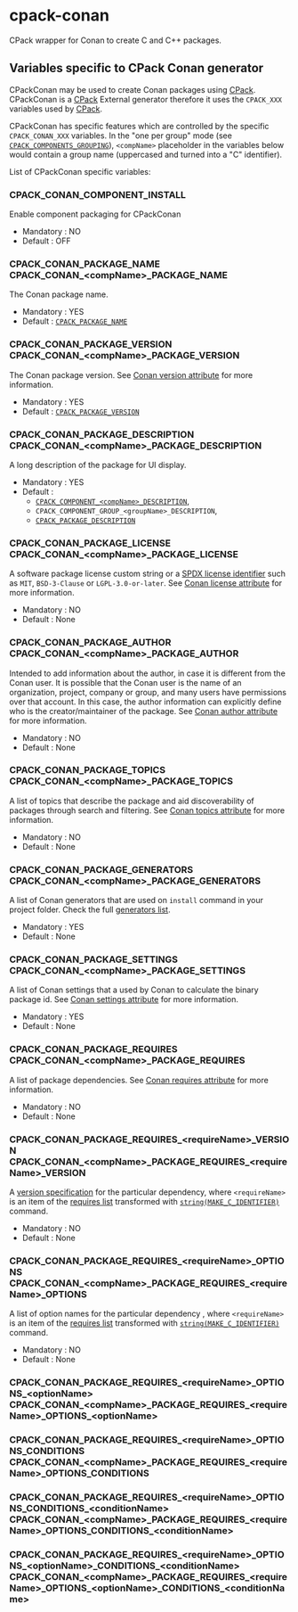 # cpack-conan
CPack wrapper for Conan to create C and C++ packages.

## Variables specific to CPack Conan generator

CPackConan may be used to create Conan packages using [CPack](https://cmake.org/cmake/help/latest/module/CPack.html#module:CPack).
CPackConan is a [CPack](https://cmake.org/cmake/help/latest/module/CPack.html#module:CPack) External generator therefore it uses the `CPACK_XXX`
variables used by [CPack](https://cmake.org/cmake/help/latest/module/CPack.html#module:CPack).

CPackConan has specific features which are controlled by the specific
`CPACK_CONAN_XXX` variables. In the "one per group" mode
(see [`CPACK_COMPONENTS_GROUPING`](https://cmake.org/cmake/help/latest/module/CPackComponent.html#variable:CPACK_COMPONENTS_GROUPING)), `<compName>` placeholder
in the variables below would contain a group name (uppercased and turned into
a "C" identifier).

List of CPackConan specific variables:

### CPACK_CONAN_COMPONENT_INSTALL

Enable component packaging for CPackConan

* Mandatory : NO
* Default   : OFF

### CPACK_CONAN_PACKAGE_NAME<br/>CPACK_CONAN_\<compName\>_PACKAGE_NAME

The Conan package name.

* Mandatory : YES
* Default   : [`CPACK_PACKAGE_NAME`](https://cmake.org/cmake/help/latest/module/CPack.html#variable:CPACK_PACKAGE_NAME)

### CPACK_CONAN_PACKAGE_VERSION<br/>CPACK_CONAN_\<compName\>_PACKAGE_VERSION

The Conan package version. See [Conan version attribute](https://docs.conan.io/1/reference/conanfile/attributes.html#version) for more information.

* Mandatory : YES
* Default   : [`CPACK_PACKAGE_VERSION`](https://cmake.org/cmake/help/latest/module/CPack.html#variable:CPACK_PACKAGE_VERSION)

### CPACK_CONAN_PACKAGE_DESCRIPTION<br/>CPACK_CONAN_\<compName\>_PACKAGE_DESCRIPTION

A long description of the package for UI display.

* Mandatory : YES
* Default   :
    - [`CPACK_COMPONENT_<compName>_DESCRIPTION`](https://cmake.org/cmake/help/latest/module/CPackComponent.html#variable:CPACK_COMPONENT_%3CcompName%3E_DESCRIPTION),
    - `CPACK_COMPONENT_GROUP_<groupName>_DESCRIPTION`,
    - [`CPACK_PACKAGE_DESCRIPTION`](https://cmake.org/cmake/help/latest/module/CPack.html#variable:CPACK_PACKAGE_DESCRIPTION)

### CPACK_CONAN_PACKAGE_LICENSE<br/>CPACK_CONAN_\<compName\>_PACKAGE_LICENSE

A software package license custom string or a [SPDX license identifier](https://spdx.github.io/spdx-spec/SPDX-license-list) such as
`MIT`, `BSD-3-Clause` or `LGPL-3.0-or-later`. See [Conan license attribute](https://docs.conan.io/1/reference/conanfile/attributes.html#license) for more information.

* Mandatory : NO
* Default   : None

### CPACK_CONAN_PACKAGE_AUTHOR<br/>CPACK_CONAN_\<compName\>_PACKAGE_AUTHOR

Intended to add information about the author, in case it is different from the Conan user.
It is possible that the Conan user is the name of an organization, project, company or group, 
and many users have permissions over that account. In this case, the author information can 
explicitly define who is the creator/maintainer of the package. 
See [Conan author attribute](https://docs.conan.io/1/reference/conanfile/attributes.html#author) for more information. 

* Mandatory : NO
* Default   : None

### CPACK_CONAN_PACKAGE_TOPICS<br/>CPACK_CONAN_\<compName\>_PACKAGE_TOPICS

A list of topics that describe the package and aid discoverability of packages through search and filtering.
See [Conan topics attribute](https://docs.conan.io/1/reference/conanfile/attributes.html#topics) for more information.

* Mandatory : NO
* Default   : None
 
### CPACK_CONAN_PACKAGE_GENERATORS<br/>CPACK_CONAN_\<compName\>_PACKAGE_GENERATORS

A list of Conan generators that are used on `install` command in your project folder.
Check the full [generators list](https://docs.conan.io/1/reference/generators.html#generators-reference).

* Mandatory : YES
* Default   : None

### CPACK_CONAN_PACKAGE_SETTINGS<br/>CPACK_CONAN_\<compName\>_PACKAGE_SETTINGS

A list of Conan settings that a used by Conan to calculate the binary package id.
See [Conan settings attribute](https://docs.conan.io/1/reference/conanfile/attributes.html#settings) for more information.

* Mandatory : YES
* Default   : None

### CPACK_CONAN_PACKAGE_REQUIRES<br/>CPACK_CONAN_\<compName\>_PACKAGE_REQUIRES

A list of package dependencies. See [Conan requires attribute](https://docs.conan.io/1/reference/conanfile/attributes.html#requires) for more information.

* Mandatory : NO
* Default   : None

### CPACK_CONAN_PACKAGE_REQUIRES_\<requireName\>\_VERSION<br/>CPACK_CONAN_\<compName\>\_PACKAGE_REQUIRES\_\<requireName\>_VERSION

A [version specification](https://docs.conan.io/1/reference/conanfile/attributes.html#version-ranges) for the particular dependency, where `<requireName>` 
is an item of the [requires list](#cpack_conan_package_requirescpack_conan_compname_package_requires) transformed with [`string(MAKE_C_IDENTIFIER)`](https://cmake.org/cmake/help/latest/command/string.html#command:string) command.

* Mandatory : NO
* Default   : None

### CPACK_CONAN_PACKAGE_REQUIRES_\<requireName\>_OPTIONS<br/>CPACK\_CONAN\_\<compName\>\_PACKAGE_REQUIRES\_\<requireName\>_OPTIONS

A list of option names for the particular dependency , where `<requireName>` is an item of the [requires list](#cpack_conan_package_requirescpack_conan_compname_package_requires) transformed with [`string(MAKE_C_IDENTIFIER)`](https://cmake.org/cmake/help/latest/command/string.html#command:string) command.

* Mandatory : NO
* Default   : None

### CPACK_CONAN_PACKAGE_REQUIRES_\<requireName\>\_OPTIONS\_\<optionName\><br/>CPACK_CONAN\_\<compName\>\_PACKAGE_REQUIRES_\<requireName\>\_OPTIONS\_\<optionName\>

### CPACK_CONAN_PACKAGE_REQUIRES_\<requireName\>_OPTIONS_CONDITIONS<br/>CPACK_CONAN\_\<compName\>\_PACKAGE_REQUIRES\_\<requireName\>_OPTIONS_CONDITIONS

### CPACK_CONAN_PACKAGE_REQUIRES_\<requireName\>\_OPTIONS_CONDITIONS_\<conditionName\><br/>CPACK_CONAN_\<compName\>\_PACKAGE_REQUIRES\_\<requireName\>\_OPTIONS_CONDITIONS\_\<conditionName\>

### CPACK_CONAN_PACKAGE_REQUIRES_\<requireName\>\_OPTIONS\_\<optionName\>\_CONDITIONS\_\<conditionName\><br/>CPACK_CONAN_\<compName\>\_PACKAGE_REQUIRES\_\<requireName\>\_OPTIONS_\<optionName\>\_CONDITIONS\_\<conditionName\>

